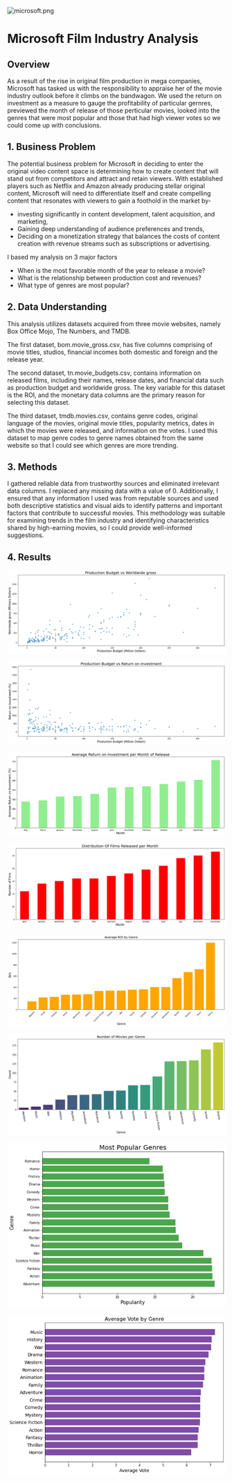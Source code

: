 ![microsoft.png](./images/microsoft.png)


# Microsoft Film Industry Analysis
## Overview
As a result of the rise in original film production in mega companies, Microsoft has tasked us with the responsibility to appraise her of the movie industry outlook before it climbs on the bandwagon. We used the return on investment as a measure to gauge the profitability of particular gernres, previewed the month of release of those perticular movies, looked into the genres that were most popular and those that had high viewer votes so we could come up with conclusions.

## 1. Business Problem
The potential business problem for Microsoft in deciding to enter the original video content space is determining how to create content that will stand out from competitors and attract and retain viewers. With established players such as Netflix and Amazon already producing stellar original content, Microsoft will need to differentiate itself and create compelling content that resonates with viewers to gain a foothold in the market by-

- investing significantly in content development, talent acquisition, and marketing,
- Gaining deep understanding of audience preferences and trends,
- Deciding on a monetization strategy that balances the costs of content creation with revenue streams such as subscriptions or advertising.

I based my analysis on 3 major factors

- When is the most favorable month of the year to release a movie?
- What is the relationship between production cost and revenues?
- What type of genres are most popular?

## 2. Data Understanding
This analysis utilizes datasets acquired from three movie websites, namely Box Office Mojo, The Numbers, and TMDB.

The first dataset, bom.movie_gross.csv, has five columns comprising of movie titles, studios, financial incomes both domestic and foreign and the release year.

The second dataset, tn.movie_budgets.csv, contains information on released films, including their names, release dates, and financial data such as production budget and worldwide gross. The key variable for this dataset is the ROI, and the monetary data columns are the primary reason for selecting this dataset.

The third dataset, tmdb.movies.csv, contains genre codes, original language of the movies, original movie titles, popularity metrics, dates in which the movies were released, and information on the votes. I used this dataset to map genre codes to genre names obtained from the same website so that I could see which genres are more trending.

## 3. Methods

I gathered reliable data from trustworthy sources and eliminated irrelevant data columns. I replaced any missing data with a value of 0. Additionally, I ensured that any information I used was from reputable sources and used both descriptive statistics and visual aids to identify patterns and important factors that contribute to successful movies. This methodology was suitable for examining trends in the film industry and identifying characteristics shared by high-earning movies, so I could provide well-informed suggestions.

## 4. Results


![Production Budget vs Worldwide gross.png](./images/Production%20Budget%20vs%20Worldwide%20gross.png)


![Production Budget vs Return on Investment.png](./images/Production%20Budget%20vs%20Return%20on%20Investment.png)


![Average ROI per Month.png](./images/Average%20ROI%20per%20Month.png)

![Distribution of films released per month.png](./images/Distribution%20of%20films%20released%20per%20month.png)

![Average ROI by Genre.png](./images/Average%20ROI%20by%20Genre.png)

![Number of Movies per Genre.png](./images/Number%20of%20Movies%20per%20Genre.png)

![Most Popular Genres.png](./images/Most%20Popular%20Genres.png)

![Average Vote by Genre](./images/Average%20Vote%20by%20Genre.png)








